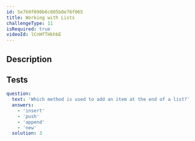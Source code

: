 ```yaml
---
id: 5e7b9f090b6c005b0e76f065
title: Working with Lists
challengeType: 11
isRequired: true
videoId: lCnHfTHkhbE
---
```


## Description
<section id='description'>

</section>

## Tests
<section id='tests'>

```yml
question:
  text: 'Which method is used to add an item at the end of a list?'
  answers:
    - 'insert'
    - 'push'
    - 'append'
    - 'new'
  solution: 3
```

</section>
